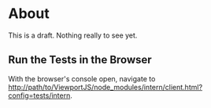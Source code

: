 # About #

This is a draft. Nothing really to see yet.

## Run the Tests in the Browser ##

With the browser's console open, navigate to <http://path/to/ViewportJS/node_modules/intern/client.html?config=tests/intern>.